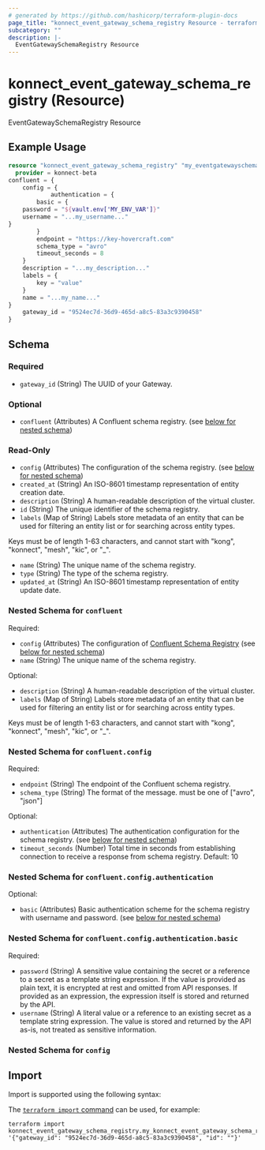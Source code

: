 ```yaml
---
# generated by https://github.com/hashicorp/terraform-plugin-docs
page_title: "konnect_event_gateway_schema_registry Resource - terraform-provider-konnect-beta"
subcategory: ""
description: |-
  EventGatewaySchemaRegistry Resource
---
```


# konnect_event_gateway_schema_registry (Resource)

EventGatewaySchemaRegistry Resource

## Example Usage

```terraform
resource "konnect_event_gateway_schema_registry" "my_eventgatewayschemaregistry" {
  provider = konnect-beta
confluent = {
    config = {
            authentication = {
        basic = {
    password = "${vault.env['MY_ENV_VAR']}"
    username = "...my_username..."
}
        }
        endpoint = "https://key-hovercraft.com"
        schema_type = "avro"
        timeout_seconds = 8
    }
    description = "...my_description..."
    labels = {
        key = "value"
    }
    name = "...my_name..."
}
    gateway_id = "9524ec7d-36d9-465d-a8c5-83a3c9390458"
}
```

<!-- schema generated by tfplugindocs -->
## Schema

### Required

- `gateway_id` (String) The UUID of your Gateway.

### Optional

- `confluent` (Attributes) A Confluent schema registry. (see [below for nested schema](#nestedatt--confluent))

### Read-Only

- `config` (Attributes) The configuration of the schema registry. (see [below for nested schema](#nestedatt--config))
- `created_at` (String) An ISO-8601 timestamp representation of entity creation date.
- `description` (String) A human-readable description of the virtual cluster.
- `id` (String) The unique identifier of the schema registry.
- `labels` (Map of String) Labels store metadata of an entity that can be used for filtering an entity list or for searching across entity types. 

Keys must be of length 1-63 characters, and cannot start with "kong", "konnect", "mesh", "kic", or "_".
- `name` (String) The unique name of the schema registry.
- `type` (String) The type of the schema registry.
- `updated_at` (String) An ISO-8601 timestamp representation of entity update date.

<a id="nestedatt--confluent"></a>
### Nested Schema for `confluent`

Required:

- `config` (Attributes) The configuration of [Confluent Schema Registry](https://github.com/confluentinc/schema-registry) (see [below for nested schema](#nestedatt--confluent--config))
- `name` (String) The unique name of the schema registry.

Optional:

- `description` (String) A human-readable description of the virtual cluster.
- `labels` (Map of String) Labels store metadata of an entity that can be used for filtering an entity list or for searching across entity types. 

Keys must be of length 1-63 characters, and cannot start with "kong", "konnect", "mesh", "kic", or "_".

<a id="nestedatt--confluent--config"></a>
### Nested Schema for `confluent.config`

Required:

- `endpoint` (String) The endpoint of the Confluent schema registry.
- `schema_type` (String) The format of the message. must be one of ["avro", "json"]

Optional:

- `authentication` (Attributes) The authentication configuration for the schema registry. (see [below for nested schema](#nestedatt--confluent--config--authentication))
- `timeout_seconds` (Number) Total time in seconds from establishing connection to receive a response from schema registry. Default: 10

<a id="nestedatt--confluent--config--authentication"></a>
### Nested Schema for `confluent.config.authentication`

Optional:

- `basic` (Attributes) Basic authentication scheme for the schema registry with username and password. (see [below for nested schema](#nestedatt--confluent--config--authentication--basic))

<a id="nestedatt--confluent--config--authentication--basic"></a>
### Nested Schema for `confluent.config.authentication.basic`

Required:

- `password` (String) A sensitive value containing the secret or a reference to a secret as a template string expression.
If the value is provided as plain text, it is encrypted at rest and omitted from API responses.
If provided as an expression, the expression itself is stored and returned by the API.
- `username` (String) A literal value or a reference to an existing secret as a template string expression.
The value is stored and returned by the API as-is, not treated as sensitive information.





<a id="nestedatt--config"></a>
### Nested Schema for `config`

## Import

Import is supported using the following syntax:

The [`terraform import` command](https://developer.hashicorp.com/terraform/cli/commands/import) can be used, for example:

```shell
terraform import konnect_event_gateway_schema_registry.my_konnect_event_gateway_schema_registry '{"gateway_id": "9524ec7d-36d9-465d-a8c5-83a3c9390458", "id": ""}'
```
